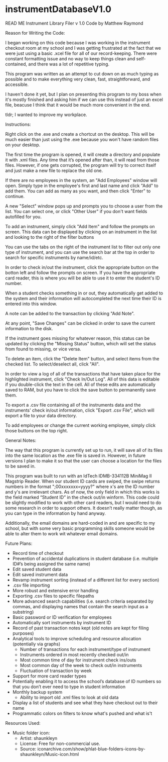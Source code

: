 # instrumentDatabaseV1.0

READ ME
Instrument Library Filer v 1.0
Code by Matthew Raymond

Reason for Writing the Code:

I began working on this code because I was working in the instrument checkout room at my school and
I was getting frustrated at the fact that we were just using a basic .xcel file for all of our
record-keeping. There were constant formatting issue and no way to keep things clean and
self-contained, and there was a lot of repetitive typing.

This program was written as an attempt to cut down on as much typing as possible and to make
everything very clean, fast, straightforward, and accessible.

I haven't done it yet, but I plan on presenting this program to my boss when it's mostly finished
and asking him if we can use this instead of just an excel file, beacuse I think that it would be
much more convenient in the end.

tldr; I wanted to improve my workplace.


Instructions:

Right click on the .exe and create a chortcut on the desktop. This will be much easier than just
using the .exe because you won't have random files on your desktop.

The first time the program is opened, it will create a directory and populate it with .xml files.
Any time that it’s opened after than, it will read from those files. However, if one gets corrupted,
the program will try to correct itself and just make a new file to replace the old one.

If there are no employees in the system, an "Add Employees" window will open. Simply type in the
employee's first and last name and click "Add" to add them. You can add as many as you want, and
then click "Enter" to continue.

A new "Select" window pops up and prompts you to choose a user from the list. You can select one,
or click "Other User" if you don't want fields autofilled for you.

To add an instrument, simply click "Add Item" and follow the prompts on screen. This data can be
displayed by clicking on an instrument in the list and looking to the right of the filter buttons

You can use the tabs on the right of the instrument list to filter out only one type of instrument,
and you can use the search bar at the top in order to search for specific instruments by
name/id/etc.

In order to check in/out the instrument, click the appropriate button on the botton left and follow
the prompts on screen. If you have the appropriate card reader, this is where you will be able to
use it to enter the student's ID number.

When a student checks something in or out, they automatically get added to the system and their
information will autocompleted the next time their ID is entered into this window.

A note can be added to the transaction by clicking "Add Note".

At any point, "Save Changes" can be clicked in order to save the current information to the disk.

If the instrument goes missing for whatever reason, this status can be updated by clicking the
"Missing Status" button, which will set the status from found to missing, or vice versa.

To delete an item, click the "Delete Item" button, and select items from the checked list. To
select/deselect all, click "All".

In order to view a log of all of the transactions that have taken place for the highlighted
instrument, click "Check In/Out Log". All of this data is editable if you double-click the text in
the cell. All of these edits are automatically saved to RAM, but you have to click the save button
to permanently save them.

To export a .csv file containing all of the instruments data and the instruments' check in/out
information, click "Export .csv File", which will export a file to your data directory.

To add employees or change the current working employee, simply click those buttons on the top
right.



General Notes:

The way that this program is currently set up to run, it will save all of its files into the same
location as the .exe file is saved in. However, in future versions I plan to make it so that the
user can choose a location for the files to be saved in.

This program was built to run with an IdTech IDMB-334112B MiniMag II Magstrip Reader.
When our student ID cards are swiped, the swipe returns numbers in the format ";00xxxxxxx=yyyy?"
where x's are the ID number and y's are irrelevant chars. As of now, the only field in which this
works is the field marked “Student ID” in the check out/in winform. This code could be slightly
modified to work with other card readers, but I would need to do some research in order to support
others. It doesn’t really matter though, as you can type in the information by hand anyway.

Additionally, the email domains are hard-coded in and are specific to my school, but with some very
basic programming skills someone would be able to alter them to work wit whatever email domains.


Future Plans:
- Record time of checkout
- Prevention of accidental duplications in student database (i.e. multiple ID#’s being assigned the
  same name)
- Edit saved student data
- Edit saved instrument data
- Revamp instrument sorting (instead of a different list for every section)
- .csv file importing
- More robust and extensive error handling
- Exporting .csv files to specific filepaths
- More advanced search capabilities (i.e. search criteria separated by commas, and displaying
  names that contain the search input as a substring)
- Basic password or ID verification for employees
- Automatically sort instruments by instrument ID
- Record of past transaction notes kept (old notes are kept for filing purposes)
- Analytical tools to improve scheduling and resource allocation (potentially via graphs)
  - Number of transactions for each instrument/type of instrument
  - Instruments ordered in most recently checked out/in
  - Most common time of day for instrument check ins/outs
  - Most common day of the week to check out/in instruments
  - Fluctuation of transaction by week
- Support for more card reader types
- Potentially enabling it to access the school’s database of ID numbers so that you don’t ever
  need to type in student information
- Monthly backup system
  - Ability to import old .xml files to look at old data
- Display a list of students and see what they have checkout out to their name
- Programmatic colors on filters to know what's pushed and what is't


Resources Used:
- Music folder icon:
  - Artist: shaunkleyn
  - License: Free for non-commercial use.
  - Source: iconarchive.com/show/phlat-blue-folders-icons-by-shaunkleyn/Music-icon.html
